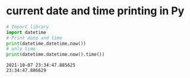 # current date and time printing in Py


```python
# Import library 
import datetime 
# Print date and time
print(datetime.datetime.now())
# only time
print(datetime.datetime.now().time())
```

    2021-10-07 23:34:47.885625
    23:34:47.886629
    


```python

```
